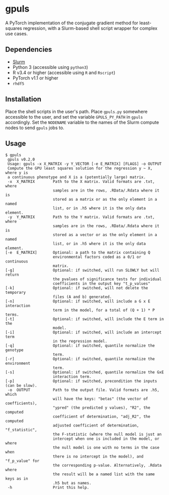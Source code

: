 gpuls
=====

A PyTorch implementation of the conjugate gradient method for least-squares
regression, with a Slurm-based shell script wrapper for complex use cases.

Dependencies
------------

* [Slurm](https://slurm.schedmd.com/)
* Python 3 (accessible using `python3`)
* R v3.4 or higher (accessible using `R` and `Rscript`)
* PyTorch v1.1 or higher
* `rhdf5`

Installation
------------

Place the shell scripts in the user's path. Place `gpuls.py` somewhere
accessible to the user, and set the variable `GPULS_PY_PATH` in `gpuls`
accordingly. Set the `NODENAME` variable to the names of the Slurm compute
nodes to send `gpuls` jobs to.

Usage
-----

    $ gpuls
     gpuls v0.2.0
     Usage: gpuls -x X_MATRIX -y Y_VECTOR [-e E_MATRIX] [FLAGS] -o OUTPUT
     Compute the GPU least squares solution for the regression y ~ X, where y is
     a continuous phenotype and X is a (potentially large) matrix.
     -x  X_MATRIX        Path to the X matrix. Valid formats are .txt, where
                         samples are in the rows, .RData/.Rdata where it is
                         stored as a matrix or as the only element in a named
                         list, or in .h5 where it is the only data element.
     -y  Y_MATRIX        Path to the Y matrix. Valid formats are .txt, where
                         samples are in the rows, .RData/.Rdata where it is
                         stored as a vector or as the only element in a named
                         list, or in .h5 where it is the only data element.
    [-e  E_MATRIX]       Optional: a path to the matrix containing Q
                         environmental factors coded as a 0/1 or continuous
                         matrix.
    [-g]                 Optional: if switched, will run SLOWLY but will return
                         the pvalues of significance tests for individual
                         coefficients in the output key "t_p_values"
    [-k]                 Optional: if switched, will not delete the temporary
                         files (A and b) generated.
    [-n]                 Optional: if switched, will include a G x E interaction
                         term in the model, for a total of (Q + 1) * P terms.
    [-t]                 Optional: if switched, will include the E term in the
                         model.
    [-i]                 Optional: if switched, will include an intercept term
                         in the regression model.
    [-q]                 Optional: if switched, quantile normalize the genotype
                         term.
    [-r]                 Optional: if switched, quantile normalize the environment
                         term.
    [-s]                 Optional: if switched, quantile normalize the GxE
                         interaction term.
    [-p]                 Optional: if switched, precondition the inputs (can be slow).
     -o  OUTPUT          Path to the output file. Valid formats are .h5, which
                         will have the keys: "betas" (the vector of coefficients),
                         "ypred" (the predicted y values), "R2", the computed
                         coefficient of determination, "adj_R2", the computed
                         adjusted coefficient of determination, "f_statistic",
                         the F-statistic (where the null model is just an
                         intercept when one is included in the model, or where
                         the null model is one with no terms in the case when
                         there is no intercept in the model), and "f_p_value" for
                         the corresponding p-value. Alternatively, .Rdata where
                         the result will be a named list with the same keys as in
                         .h5 but as names.
     -h                  Print this help.

